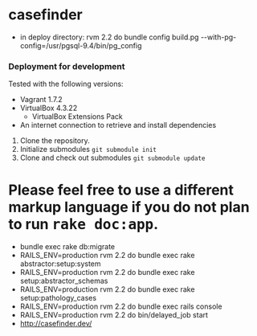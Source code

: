 # casefinder

* in deploy directory: rvm 2.2 do  bundle config build.pg --with-pg-config=/usr/pgsql-9.4/bin/pg_config
### Deployment for development
Tested with the following versions:
* Vagrant 1.7.2
* VirtualBox 4.3.22
  * VirtualBox Extensions Pack
* An internet connection to retrieve and install dependencies

1. Clone the repository.
2. Initialize submodules  ``git submodule init``
3. Clone and check out submodules ``git submodule update``

Please feel free to use a different markup language if you do not plan to run
<tt>rake doc:app</tt>.
=======
* bundle exec rake db:migrate
* RAILS_ENV=production rvm 2.2 do bundle exec rake abstractor:setup:system
* RAILS_ENV=production rvm 2.2 do bundle exec rake setup:abstractor_schemas
* RAILS_ENV=production rvm 2.2 do bundle exec rake setup:pathology_cases
* RAILS_ENV=production rvm 2.2 do bundle exec rails console
* RAILS_ENV=production rvm 2.2 do bin/delayed_job start
* http://casefinder.dev/
